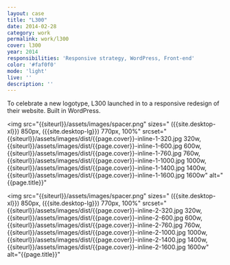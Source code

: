 ```yaml
---
layout: case
title: "L300"
date: 2014-02-28
category: work
permalink: work/l300
cover: l300
year: 2014
responsibilities: 'Responsive strategy, WordPress, Front-end'
color: '#faf0f0'
mode: 'light'
live: ''
description: ''
---
```


To celebrate a new logotype, L300 launched in to a responsive redesign of their website. Built in WordPress.

<img 
    src="{{siteurl}}/assets/images/spacer.png"
    sizes="
    ({{site.desktop-xl}}) 850px,
    ({{site.desktop-lg}}) 770px,
    100%" 
    srcset="
    {{siteurl}}/assets/images/dist/{{page.cover}}-inline-1-320.jpg 320w,
    {{siteurl}}/assets/images/dist/{{page.cover}}-inline-1-600.jpg 600w,
    {{siteurl}}/assets/images/dist/{{page.cover}}-inline-1-760.jpg 760w,
    {{siteurl}}/assets/images/dist/{{page.cover}}-inline-1-1000.jpg 1000w,
    {{siteurl}}/assets/images/dist/{{page.cover}}-inline-1-1400.jpg 1400w,
    {{siteurl}}/assets/images/dist/{{page.cover}}-inline-1-1600.jpg 1600w"
    alt="{{page.title}}"
>

<img 
    src="{{siteurl}}/assets/images/spacer.png"
    sizes="
    ({{site.desktop-xl}}) 850px,
    ({{site.desktop-lg}}) 770px,
    100%" 
    srcset="
    {{siteurl}}/assets/images/dist/{{page.cover}}-inline-2-320.jpg 320w,
    {{siteurl}}/assets/images/dist/{{page.cover}}-inline-2-600.jpg 600w,
    {{siteurl}}/assets/images/dist/{{page.cover}}-inline-2-760.jpg 760w,
    {{siteurl}}/assets/images/dist/{{page.cover}}-inline-2-1000.jpg 1000w,
    {{siteurl}}/assets/images/dist/{{page.cover}}-inline-2-1400.jpg 1400w,
    {{siteurl}}/assets/images/dist/{{page.cover}}-inline-2-1600.jpg 1600w"
    alt="{{page.title}}"
>